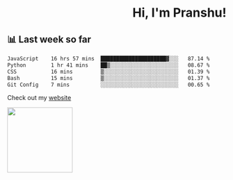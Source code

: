 <div align="right" >
   
   <H1>Hi, I'm Pranshu!</H1>

</div>

## 📊 Last week so far
<!--START_SECTION:waka-->

```txt
JavaScript    16 hrs 57 mins  █████████████████████▓░░░   87.14 %
Python        1 hr 41 mins    ██▒░░░░░░░░░░░░░░░░░░░░░░   08.67 %
CSS           16 mins         ▒░░░░░░░░░░░░░░░░░░░░░░░░   01.39 %
Bash          15 mins         ▒░░░░░░░░░░░░░░░░░░░░░░░░   01.37 %
Git Config    7 mins          ░░░░░░░░░░░░░░░░░░░░░░░░░   00.65 %
```

<!--END_SECTION:waka-->

Check out my [website](https://pranshu05.vercel.app)

<img align="left" width="150" src="https://user-images.githubusercontent.com/70943732/209951571-93b7afe5-f523-4683-b725-5d94b287e94e.png">

